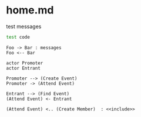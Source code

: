 # home.md

test messages

```Bash
test code
```

```plantuml
Foo -> Bar : messages
Foo <-- Bar
```

```plantuml
actor Promoter
actor Entrant

Promoter --> (Create Event)
Promoter -> (Attend Event)

Entrant --> (Find Event)
(Attend Event) <- Entrant

(Attend Event) <.. (Create Member)  : <<include>>
```
